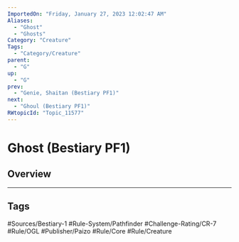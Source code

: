 ```yaml
---
ImportedOn: "Friday, January 27, 2023 12:02:47 AM"
Aliases:
  - "Ghost"
  - "Ghosts"
Category: "Creature"
Tags:
  - "Category/Creature"
parent:
  - "G"
up:
  - "G"
prev:
  - "Genie, Shaitan (Bestiary PF1)"
next:
  - "Ghoul (Bestiary PF1)"
RWtopicId: "Topic_11577"
---
```

# Ghost (Bestiary PF1)
## Overview

---
## Tags
#Sources/Bestiary-1 #Rule-System/Pathfinder #Challenge-Rating/CR-7 #Rule/OGL #Publisher/Paizo #Rule/Core #Rule/Creature

